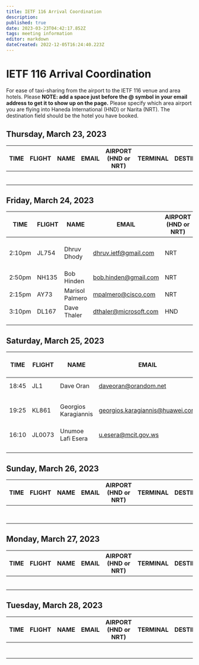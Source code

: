 ```yaml
---
title: IETF 116 Arrival Coordination
description: 
published: true
date: 2023-03-23T04:42:17.852Z
tags: meeting information
editor: markdown
dateCreated: 2022-12-05T16:24:40.223Z
---
```


# IETF 116 Arrival Coordination

For ease of taxi-sharing from the airport to the IETF 116 venue and area hotels. Please **NOTE: add a space just before the @ symbol in your email address to get it to show up on the page.** Please specify which area airport you are flying into Haneda International (HND) or Narita (NRT). The destination field should be the hotel you have booked.

## Thursday, March 23, 2023

| TIME  |  FLIGHT | NAME  | EMAIL  | AIRPORT (HND or NRT)  | TERMINAL  |  DESTINATION |
|---|---|---|---|---|---|---|
|   |   |   |   |   |   |   |
|   |   |   |   |   |   |   |
|   |   |   |   |   |   |   |
|   |   |   |   |   |   |   |
|   |   |   |   |   |   |   |
|   |   |   |   |   |   |   |


## Friday, March 24, 2023

| TIME  |  FLIGHT | NAME  | EMAIL  | AIRPORT (HND or NRT)  | TERMINAL  |  DESTINATION |
|---|---|---|---|---|---|---|
| 2:10pm | JL754 | Dhruv Dhody | dhruv.ietf@gmail.com | NRT | 2 | APA Hotel & Resort Yokohama Bay Tower |
| 2:50pm  | NH135  | Bob Hinden  | bob.hinden@gmail.com  | NRT  | 1  | IC Yokohama Grand  |
| 2:15pm  | AY73 | Marisol Palmero | mpalmero@cisco.com  | NRT  | 2  | IC Yokohama Grand  |
| 3:10pm | DL167 | Dave Thaler | dthaler@microsoft.com | HND | 3  | IC Yokohama Grand |
|   |   |   |   |   |   |   |
|   |   |   |   |   |   |   |


## Saturday, March 25, 2023

| TIME  |  FLIGHT | NAME  | EMAIL  | AIRPORT (HND or NRT)  | TERMINAL  |  DESTINATION |
|---|---|---|---|---|---|---|
|  18:45 | JL1  | Dave Oran  | daveoran@orandom.net  | HND  | 1  | IC Yokohama Grand  |
|  19:25 | KL861 | Georgios Karagiannis   |  georgios.karagiannis@huawei.com |  NRT |  2 | Yokohama Sakuragicho Washington Hotel  |
| 16:10 |   JL0073|   Unumoe Lafi Esera|  u.esera@mcit.gov.ws |HND   | 3  |  IC Yokohama Grand |
|   |   |   |   |   |   |   |
|   |   |   |   |   |   |   |
|   |   |   |   |   |   |   |
|   |   |   |   |   |   |   |

## Sunday, March 26, 2023

| TIME  |  FLIGHT | NAME  | EMAIL  | AIRPORT (HND or NRT)  | TERMINAL  |  DESTINATION |
|---|---|---|---|---|---|---|
|   |   |   |   |   |   |   |
|   |   |   |   |   |   |   |
|   |   |   |   |   |   |   |
|   |   |   |   |   |   |   |
|   |   |   |   |   |   |   |
|   |   |   |   |   |   |   |
|   |   |   |   |   |   |   |
|   |   |   |   |   |   |   |

## Monday, March 27, 2023

| TIME  |  FLIGHT | NAME  | EMAIL  | AIRPORT (HND or NRT)  | TERMINAL  |  DESTINATION |
|---|---|---|---|---|---|---|
|   |   |   |   |   |   |   |
|   |   |   |   |   |   |   |
|   |   |   |   |   |   |   |
|   |   |   |   |   |   |   |
|   |   |   |   |   |   |   |
|   |   |   |   |   |   |   |


## Tuesday, March 28, 2023

| TIME  |  FLIGHT | NAME  | EMAIL  | AIRPORT (HND or NRT)   | TERMINAL  |  DESTINATION |
|---|---|---|---|---|---|---|
|   |   |   |   |   |   |   |
|   |   |   |   |   |   |   |
|   |   |   |   |   |   |   |
|   |   |   |   |   |   |   |
|   |   |   |   |   |   |   |
|   |   |   |   |   |   |   |
|   |   |   |   |   |   |   |